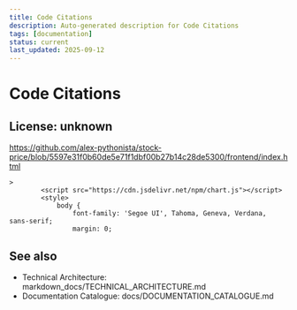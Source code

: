 ```yaml
---
title: Code Citations
description: Auto-generated description for Code Citations
tags: [documentation]
status: current
last_updated: 2025-09-12
---
```


# Code Citations

## License: unknown
https://github.com/alex-pythonista/stock-price/blob/5597e31f0b60de5e71f1dbf00b27b14c28de5300/frontend/index.html

```
>
        <script src="https://cdn.jsdelivr.net/npm/chart.js"></script>
        <style>
            body {
                font-family: 'Segoe UI', Tahoma, Geneva, Verdana, sans-serif;
                margin: 0;
```

## See also

- Technical Architecture: markdown_docs/TECHNICAL_ARCHITECTURE.md
- Documentation Catalogue: docs/DOCUMENTATION_CATALOGUE.md

